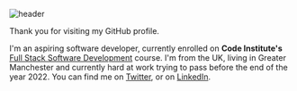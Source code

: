 ![header](https://user-images.githubusercontent.com/98277650/166166605-4010f878-c8c7-4b74-9701-88dc82c4e030.png)

Thank you for visiting my GitHub profile.

I'm an aspiring software developer, currently enrolled on **Code Institute's** [Full Stack Software Development](https://codeinstitute.net/) course. I'm from the UK, living in Greater Manchester and currently hard at work trying to pass before the end of the year 2022. You can find me on [Twitter](https://twitter.com/Jord_Dev),  or on [LinkedIn](https://www.linkedin.com/in/jordanbrookfield/).
